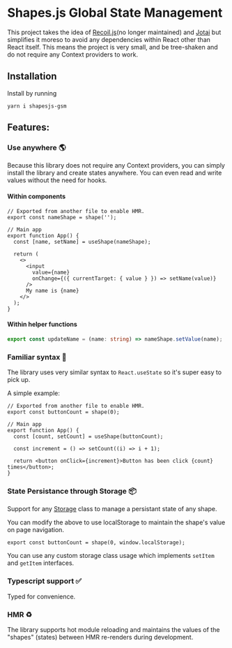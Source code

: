 # Shapes.js Global State Management

This project takes the idea of [Recoil.js](https://recoiljs.org/)(no longer maintained) and [Jotai](https://jotai.org/) but simplifies it moreso to avoid any dependencies within React other than React itself. This means the project is very small, and be tree-shaken and do not require any Context providers to work.

## Installation

Install by running

```shell
yarn i shapesjs-gsm
```

## Features:

### Use anywhere 🌎

Because this library does not require any Context providers, you can simply install the library and create states anywhere. You can even read and write values without the need for hooks.

#### Within components

```tsx
// Exported from another file to enable HMR.
export const nameShape = shape('');

// Main app
export function App() {
  const [name, setName] = useShape(nameShape);

  return (
    <>
      <input
        value={name}
        onChange={({ currentTarget: { value } }) => setName(value)}
      />
      My name is {name}
    </>
  );
}
```

#### Within helper functions

```typescript
export const updateName = (name: string) => nameShape.setValue(name);
```

### Familiar syntax 💪

The library uses very similar syntax to `React.useState` so it's super easy to pick up.

A simple example:

```tsx
// Exported from another file to enable HMR.
export const buttonCount = shape(0);

// Main app
export function App() {
  const [count, setCount] = useShape(buttonCount);

  const increment = () => setCount((i) => i + 1);

  return <button onClick={increment}>Button has been click {count} times</button>;
}
```

### State Persistance through Storage 📦

Support for any [Storage](https://developer.mozilla.org/en-US/docs/Web/API/Storage) class to manage a persistant state of any shape.

You can modify the above to use localStorage to maintain the shape's value on page navigation.

```tsx
export const buttonCount = shape(0, window.localStorage);
```

You can use any custom storage class usage which implements `setItem` and `getItem` interfaces.

### Typescript support ✅

Typed for convenience.

### HMR ♻️

The library supports hot module reloading and maintains the values of the "shapes" (states) between HMR re-renders during development.
